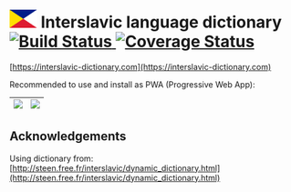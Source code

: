 <h1>
  <img src="static/logo.png" alt="Logo" height="32" width="48">
  Interslavic language dictionary
  <a href="https://travis-ci.org/scherebedov/interslavic" title="Build Status on Travis CI">
    <img src="https://travis-ci.org/scherebedov/interslavic.svg?branch=master" alt="Build Status">
  </a>
  <a href='https://coveralls.io/github/scherebedov/interslavic?branch=master'><img src='https://coveralls.io/repos/github/scherebedov/interslavic/badge.svg?branch=master' alt='Coverage Status' /></a>
</h1>

[https://interslavic-dictionary.com](https://interslavic-dictionary.com)  

Recommended to use and install as PWA (Progressive Web App):

|<img src="https://user-images.githubusercontent.com/1962469/67671839-555f9100-f97f-11e9-85f5-2c4f794be5ce.png" width="360">|<img src="https://user-images.githubusercontent.com/1962469/67671737-2ea15a80-f97f-11e9-81a3-57ab67797b53.png" width="341">|
|---|---|

## Acknowledgements

Using dictionary from: [http://steen.free.fr/interslavic/dynamic_dictionary.html](http://steen.free.fr/interslavic/dynamic_dictionary.html)  



